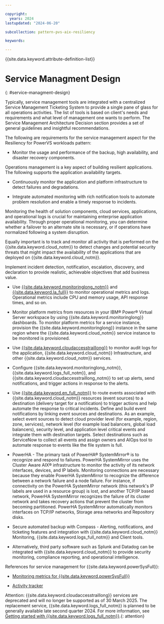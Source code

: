 ```yaml
---

copyright:
  years: 2024
lastupdated: "2024-06-20"

subcollection: pattern-pvs-aix-resiliency

keywords:

---
```


{{site.data.keyword.attribute-definition-list}}

# Service Managment Design
{: #service-managment-design}



Typically, service management tools are integrated with a centralized Service Management Ticketing System to provide a single pane of glass for all operations activities. The list of tools is based on client's needs and requirements and what level of management one wants to perform. The Service Management Architecture Decision section provides a set of general guidelines and insightful recommendations.

The following are requirements for the service management aspect for the Resiliency for PowerVS workloads pattern:

-   Monitor the usage and performance of the backup, high availability, and disaster recovery components.

Operations management is a key aspect of building resilient applications. The following supports the application availability targets.

-   Continuously monitor the application and platform infrastructure to detect failures and degradations.

-   Integrate automated monitoring with rich notification tools to automate problem resolution and enable a timely response to incidents.

Monitoring the health of solution components, cloud services, applications, and operational logs is crucial for maintaining enterprise application availability. Through proper operational monitoring, you can determine whether a failover to an alternate site is necessary, or if operations have normalized following a system disruption.

Equally important is to track and monitor all activity that is performed on the {{site.data.keyword.cloud_notm}} to detect changes and potential security threats that might impact the availability of the applications that are deployed on {{site.data.keyword.cloud_notm}}.

Implement incident detection, notification, escalation, discovery, and declaration to provide realistic, achievable objectives that add business value.

-   Use [{{site.data.keyword.monitoringlong_notm}}](https://cloud.ibm.com/docs/monitoring?topic=monitoring-about-monitor) and [{{site.data.keyword.la_full}}](https://cloud.ibm.com/docs/log-analysis?topic=log-analysis-getting-started) to monitor operational metrics and logs. Operational metrics include CPU and memory usage, API response times, and so on.

-   Monitor platform metrics from resources in your IBM® Power® Virtual Server workspace by using {{site.data.keyword.monitoringlong}} dashboards. To monitor platform metrics for a service instance, provision the {{site.data.keyword.monitoringlong}} instance in the same region where the {{site.data.keyword.cloud_notm}} service instance to be monitored is provisioned.

-   Use [{{site.data.keyword.cloudaccesstraillong}}](https://cloud.ibm.com/docs/activity-tracker?topic=activity-tracker-getting-started) to monitor audit logs for the application, {{site.data.keyword.cloud_notm}} Infrastructure, and other {{site.data.keyword.cloud_notm}} services.

-   Configure {{site.data.keyword.monitoringlong_notm}}, {{site.data.keyword.logs_full_notm}}, and {{site.data.keyword.cloudaccesstraillong_notm}} to set up alerts, send notifications, and trigger actions in response to the alerts.

-   Use [{{site.data.keyword.en_full_notm}}](https://cloud.ibm.com/docs/event-notifications?topic=event-notifications-en-about) to route events associated with {{site.data.keyword.cloud_notm}} resources (event sources) to a destination (delivery target for a notification) to trigger actions and help automate the response to critical incidents. Define and build event notifications by linking event sources and destinations. As an example, select event sources to detect cloud provider level (for example, region, zone, services), network level (for example load balancers, global load balancers), security level, and application level critical events and integrate them with destination targets. Select destinations such as ServiceNow to collect all events and assign owners and AIOps tool to automate response to events like the file system is full.

-   PowerHA - The primary task of PowerHA® SystemMirror® is to recognize and respond to failures. PowerHA SystemMirror uses the Cluster Aware AIX® infrastructure to monitor the activity of its network interfaces, devices, and IP labels. Monitoring connections are necessary because they enable PowerHA SystemMirror to recognize the difference between a network failure and a node failure. For instance, if connectivity on the PowerHA SystemMirror network (this network's IP labels are used in a resource group) is lost, and another TCP/IP based network, PowerHA SystemMirror recognizes the failure of its cluster network and takes recovery actions that prevent the cluster from becoming partitioned. PowerHA SystemMirror automatically monitors interfaces on TCP/IP networks, Storage area networks and Repository disks.

-   Secure automated backup with Compass - Alerting, notifications, and ticketing features and integration with {{site.data.keyword.cloud_notm}} Monitoring, {{site.data.keyword.logs_full_notm}} and Client tools.

-   Alternatively, third party software such as Splunk and Datadog can be integrated with {{site.data.keyword.cloud_notm}} to provide security monitoring, compliance reporting, and operational intelligence.

References for service management for {{site.data.keyword.powerSysFull}}:

- [Monitoring metrics for {{site.data.keyword.powerSysFull}}](/docs/power-iaas?topic=power-iaas-monitor-sysdig)

- [Activity tracker](/docs/power-iaas?topic=power-iaas-at-events)

Attention: {{site.data.keyword.cloudaccesstraillong}} services are deprecated and will no longer be supported as of 30 March 2025. The replacement service, {{site.data.keyword.logs_full_notm}} is planned to be generally available late second quarter 2024. For more information, see [Getting started with {{site.data.keyword.logs_full_notm}}](https://cloud.ibm.com/docs/cloud-logs?topic=cloud-logs-getting-started).{: attention}
